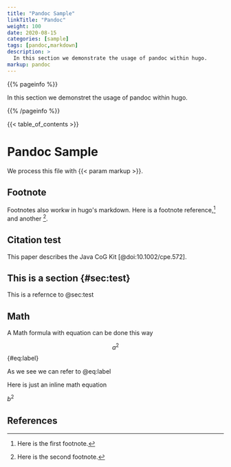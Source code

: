 ```yaml
---
title: "Pandoc Sample"
linkTitle: "Pandoc"
weight: 100
date: 2020-08-15
categories: [sample]
tags: [pandoc,markdown]
description: >
  In this section we demonstrate the usage of pandoc within hugo.
markup: pandoc
---
```


{{% pageinfo %}}

In this section we demonstret the usage of pandoc within hugo.

{{% /pageinfo %}}

{{< table_of_contents >}}

# Pandoc Sample

We process this file with {{< param markup >}}.

## Footnote

Footnotes also workw in hugo's markdown.
Here is a footnote reference,[^1] and another [^2].

[^1]: Here is the first footnote.

[^2]: Here is the second footnote.

## Citation test

This paper describes the Java CoG Kit [@doi:10.1002/cpe.572].

## This is a section {#sec:test}

This is a refernce to @sec:test

## Math

A Math formula with equation can be done this way

$$ a^2 $$ {#eq:label}

As we see we can refer to @eq:label

Here is just an inline math equation

$b^2$

## References


